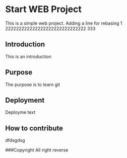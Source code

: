 # Start WEB Project

This is a simple web project.
Adding a line for rebasing 1
222222222222222222222222222222
333
## Introduction

This is an introduction

## Purpose

The purpose is to learn git

## Deployment

Deployme text

## How to contribute
dfdsgdsg

###Copyright
All right reverse